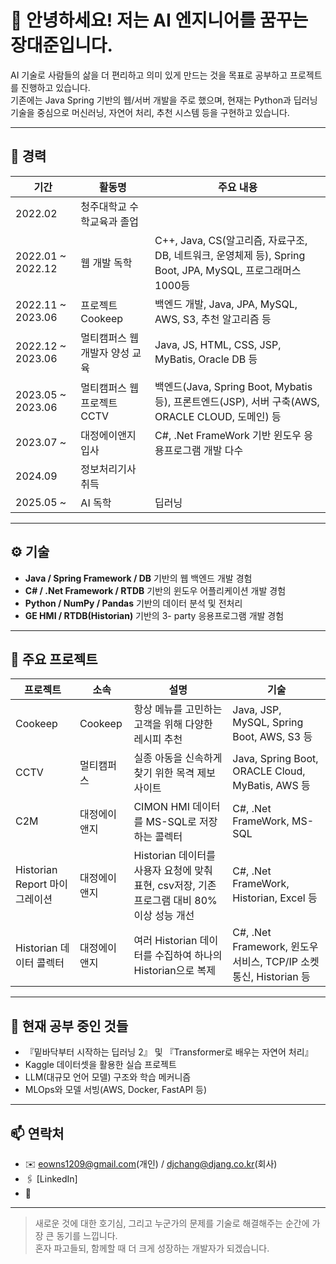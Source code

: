 # 👋 안녕하세요! 저는 AI 엔지니어를 꿈꾸는 장대준입니다.

AI 기술로 사람들의 삶을 더 편리하고 의미 있게 만드는 것을 목표로 공부하고 프로젝트를 진행하고 있습니다.  
기존에는 Java Spring 기반의 웹/서버 개발을 주로 했으며, 현재는 Python과 딥러닝 기술을 중심으로 머신러닝, 자연어 처리, 추천 시스템 등을 구현하고 있습니다.

---
## 💼 경력
| 기간 | 활동명 | 주요 내용 |
|--------|---------|-----|
| 2022.02 | 청주대학교 수학교육과 졸업 | |
| 2022.01 ~ 2022.12 | 웹 개발 독학 | C++, Java, CS(알고리즘, 자료구조, DB, 네트워크, 운영체제 등), Spring Boot, JPA, MySQL, 프로그래머스 1000등 |
| 2022.11 ~ 2023.06 | 프로젝트 Cookeep | 백엔드 개발, Java, JPA, MySQL, AWS, S3, 추천 알고리즘 등 |
| 2022.12 ~ 2023.06 | 멀티캠퍼스 웹개발자 양성 교육 | Java, JS, HTML, CSS, JSP, MyBatis, Oracle DB 등 |
| 2023.05 ~ 2023.06 | 멀티캠퍼스 웹 프로젝트 CCTV | 백엔드(Java, Spring Boot, Mybatis 등), 프론트엔드(JSP), 서버 구축(AWS, ORACLE CLOUD, 도메인) 등 |
| 2023.07 ~ | 대정에이앤지 입사 | C#, .Net FrameWork 기반 윈도우 응용프로그램 개발 다수 |
| 2024.09 | 정보처리기사 취득 | |
| 2025.05 ~ | AI 독학 | 딥러닝 |

---

## ⚙️ 기술
- **Java / Spring Framework / DB** 기반의 웹 백엔드 개발 경험
- **C# / .Net Framework / RTDB** 기반의 윈도우 어플리케이션 개발 경험
- **Python / NumPy / Pandas** 기반의 데이터 분석 및 전처리
- **GE HMI / RTDB(Historian)** 기반의 3- party 응용프로그램 개발 경험 

---

## 🧩 주요 프로젝트

| 프로젝트 | 소속 | 설명 | 기술 |
|----------|------|------|------|
| Cookeep | Cookeep | 항상 메뉴를 고민하는 고객을 위해 다양한 레시피 추천 | Java, JSP, MySQL, Spring Boot, AWS, S3 등 |
| CCTV | 멀티캠퍼스 | 실종 아동을 신속하게 찾기 위한 목격 제보 사이트 | Java, Spring Boot, ORACLE Cloud, MyBatis, AWS 등 |
| C2M | 대정에이앤지 | CIMON HMI 데이터를 MS-SQL로 저장하는 콜렉터 | C#, .Net FrameWork, MS-SQL |
| Historian Report 마이그레이션 | 대정에이앤지 | Historian 데이터를 사용자 요청에 맞춰 표현, csv저장, 기존 프로그램 대비 80% 이상 성능 개선 | C#, .Net FrameWork, Historian, Excel 등 |
| Historian 데이터 콜렉터 | 대정에이앤지 | 여러 Historian 데이터를 수집하여 하나의 Historian으로 복제 | C#, .Net Framework, 윈도우 서비스, TCP/IP 소켓 통신, Historian 등 |

---

## 🧠 현재 공부 중인 것들

- 『밑바닥부터 시작하는 딥러닝 2』 및 『Transformer로 배우는 자연어 처리』
-  Kaggle 데이터셋을 활용한 실습 프로젝트
-  LLM(대규모 언어 모델) 구조와 학습 메커니즘
-  MLOps와 모델 서빙(AWS, Docker, FastAPI 등)

---

## 📫 연락처

- ✉️ eowns1209@gmail.com(개인) / djchang@djang.co.kr(회사)
- 🖇️ [LinkedIn]
- 📝 

---

> 새로운 것에 대한 호기심, 그리고 누군가의 문제를 기술로 해결해주는 순간에 가장 큰 동기를 느낍니다.  
> 혼자 파고들되, 함께할 때 더 크게 성장하는 개발자가 되겠습니다.  


